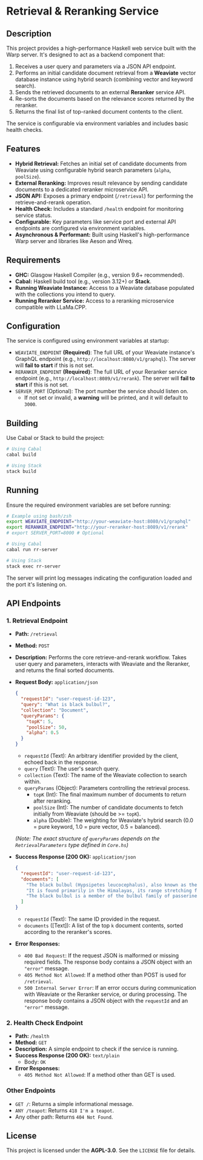 # Retrieval & Reranking Service

## Description

This project provides a high-performance Haskell web service built with the Warp server. It's designed to act as a backend component that:

1.  Receives a user query and parameters via a JSON API endpoint.
2.  Performs an initial candidate document retrieval from a **Weaviate** vector database instance using hybrid search (combining vector and keyword search).
3.  Sends the retrieved documents to an external **Reranker** service API.
4.  Re-sorts the documents based on the relevance scores returned by the reranker.
5.  Returns the final list of top-ranked document contents to the client.

The service is configurable via environment variables and includes basic health checks.

## Features

* **Hybrid Retrieval:** Fetches an initial set of candidate documents from Weaviate using configurable hybrid search parameters (`alpha`, `poolSize`).
* **External Reranking:** Improves result relevance by sending candidate documents to a dedicated reranker microservice API.
* **JSON API:** Exposes a primary endpoint (`/retrieval`) for performing the retrieve-and-rerank operation.
* **Health Check:** Includes a standard `/health` endpoint for monitoring service status.
* **Configurable:** Key parameters like service port and external API endpoints are configured via environment variables.
* **Asynchronous & Performant:** Built using Haskell's high-performance Warp server and libraries like Aeson and Wreq.

## Requirements
* **GHC:** Glasgow Haskell Compiler (e.g., version 9.6+ recommended).
* **Cabal:** Haskell build tool (e.g., version 3.12+) or **Stack**.
* **Running Weaviate Instance:** Access to a Weaviate database populated with the collections you intend to query.
* **Running Reranker Service:** Access to a reranking microservice compatible with LLaMa.CPP.

## Configuration

The service is configured using environment variables at startup:

* `WEAVIATE_ENDPOINT` **(Required)**: The full URL of your Weaviate instance's GraphQL endpoint (e.g., `http://localhost:8080/v1/graphql`). The server will **fail to start** if this is not set.
* `RERANKER_ENDPOINT` **(Required)**: The full URL of your Reranker service endpoint (e.g., `http://localhost:8089/v1/rerank`). The server will **fail to start** if this is not set.
* `SERVER_PORT` (Optional): The port number the service should listen on.
    * If not set or invalid, a **warning** will be printed, and it will default to `3000`.

## Building

Use Cabal or Stack to build the project:

```bash
# Using Cabal
cabal build

# Using Stack
stack build
```

## Running

Ensure the required environment variables are set before running:

```bash
# Example using bash/zsh
export WEAVIATE_ENDPOINT="http://your-weaviate-host:8080/v1/graphql"
export RERANKER_ENDPOINT="http://your-reranker-host:8089/v1/rerank"
# export SERVER_PORT=8000 # Optional

# Using Cabal
cabal run rr-server

# Using Stack
stack exec rr-server
```

The server will print log messages indicating the configuration loaded and the port it's listening on.

## API Endpoints

### 1. Retrieval Endpoint

* **Path:** `/retrieval`
* **Method:** `POST`
* **Description:** Performs the core retrieve-and-rerank workflow. Takes user query and parameters, interacts with Weaviate and the Reranker, and returns the final sorted documents.
* **Request Body:** `application/json`

    ```json
    {
      "requestId": "user-request-id-123",
      "query": "What is black bulbul?",
      "collection": "Document",
      "queryParams": {
        "topK": 5,
        "poolSize": 50,
        "alpha": 0.5
      }
    }
    ```
    * `requestId` (Text): An arbitrary identifier provided by the client, echoed back in the response.
    * `query` (Text): The user's search query.
    * `collection` (Text): The name of the Weaviate collection to search within.
    * `queryParams` (Object): Parameters controlling the retrieval process.
        * `topK` (Int): The final maximum number of documents to return after reranking.
        * `poolSize` (Int): The number of candidate documents to fetch initially from Weaviate (should be >= `topK`).
        * `alpha` (Double): The weighting for Weaviate's hybrid search (0.0 = pure keyword, 1.0 = pure vector, 0.5 = balanced).

    *(Note: The exact structure of `queryParams` depends on the `RetrievalParameters` type defined in `Core.hs`)*

* **Success Response (200 OK):** `application/json`

    ```json
    {
      "requestId": "user-request-id-123",
      "documents": [
        "The black bulbul (Hypsipetes leucocephalus), also known as the Himalayan black bulbul...",
        "It is found primarily in the Himalayas, its range stretching from Pakistan eastward...",
        "The black bulbul is a member of the bulbul family of passerine birds."
      ]
    }
    ```
    * `requestId` (Text): The same ID provided in the request.
    * `documents` ([Text]): A list of the top `k` document contents, sorted according to the reranker's scores.

* **Error Responses:**
    * `400 Bad Request`: If the request JSON is malformed or missing required fields. The response body contains a JSON object with an `"error"` message.
    * `405 Method Not Allowed`: If a method other than POST is used for `/retrieval`.
    * `500 Internal Server Error`: If an error occurs during communication with Weaviate or the Reranker service, or during processing. The response body contains a JSON object with the `requestId` and an `"error"` message.

### 2. Health Check Endpoint

* **Path:** `/health`
* **Method:** `GET`
* **Description:** A simple endpoint to check if the service is running.
* **Success Response (200 OK):** `text/plain`
    * Body: `OK`
* **Error Responses:**
    * `405 Method Not Allowed`: If a method other than GET is used.

### Other Endpoints

* `GET /`: Returns a simple informational message.
* `ANY /teapot`: Returns `418 I'm a teapot`.
* Any other path: Returns `404 Not Found`.

## License

This project is licensed under the **AGPL-3.0**. See the `LICENSE` file for details.
```